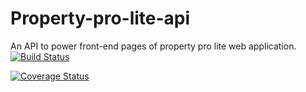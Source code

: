 # Property-pro-lite-api
An API to power front-end pages of property pro lite web application.
[![Build Status](https://travis-ci.org/richardekong007/Property-pro-lite-api.svg?branch=develop)](https://travis-ci.org/richardekong007/Property-pro-lite-api)

[![Coverage Status](https://coveralls.io/repos/github/richardekong007/Property-pro-lite-api/badge.svg?branch=ch-travis-CI-167006655)](https://coveralls.io/github/richardekong007/Property-pro-lite-api?branch=ch-travis-CI-167006655)
